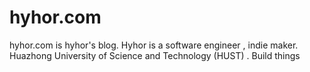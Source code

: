 # hyhor.com
hyhor.com  is hyhor's blog.  Hyhor is a software engineer , indie maker. Huazhong University of Science and Technology (HUST) . Build things

